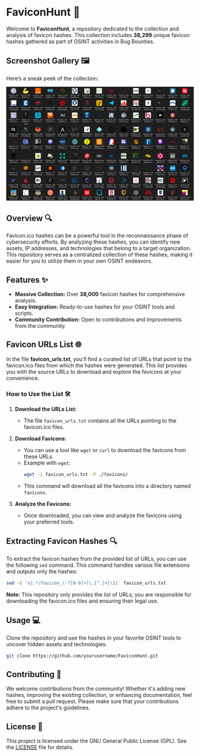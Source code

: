 # **FaviconHunt** 🚀

Welcome to **FaviconHunt**, a repository dedicated to the collection and analysis of favicon hashes. This collection includes **38,299** unique favicon hashes gathered as part of OSINT activities in Bug Bounties.

## **Screenshot Gallery** 🖼️

Here’s a sneak peek of the collection:

![Favicon Hashes](assets/favicon_gallery.png)

## **Overview** 🔍

Favicon.ico hashes can be a powerful tool in the reconnaissance phase of cybersecurity efforts. By analyzing these hashes, you can identify new assets, IP addresses, and technologies that belong to a target organization. This repository serves as a centralized collection of these hashes, making it easier for you to utilize them in your own OSINT endeavors.

## **Features** ✨

- **Massive Collection:** Over **38,000** favicon hashes for comprehensive analysis.
- **Easy Integration:** Ready-to-use hashes for your OSINT tools and scripts.
- **Community Contribution:** Open to contributions and improvements from the community.

## **Favicon URLs List** 🌐

In the file **favicon_urls.txt**, you'll find a curated list of URLs that point to the favicon.ico files from which the hashes were generated. This list provides you with the source URLs to download and explore the favicons at your convenience.

### **How to Use the List** 🛠️

1. **Download the URLs List:**

   - The file `favicon_urls.txt` contains all the URLs pointing to the favicon.ico files.

2. **Download Favicons:**

   - You can use a tool like `wget` or `curl` to download the favicons from these URLs.
   - Example with `wget`:
     ```bash
     wget -i favicon_urls.txt -P ./favicons/
     ```
   - This command will download all the favicons into a directory named `favicons`.

3. **Analyze the Favicons:**
   - Once downloaded, you can view and analyze the favicons using your preferred tools.

## **Extracting Favicon Hashes** 🔍

To extract the favicon hashes from the provided list of URLs, you can use the following `sed` command. This command handles various file extensions and outputs only the hashes:

```bash
sed -E 's|.*/favicon_(-?[0-9]+)\.[^.]+|\1|' favicon_urls.txt
```

**Note:** This repository only provides the list of URLs; you are responsible for downloading the favicon.ico files and ensuring their legal use.

## **Usage** 💻

Clone the repository and use the hashes in your favorite OSINT tools to uncover hidden assets and technologies.

```bash
git clone https://github.com/yourusername/FaviconHunt.git
```

## **Contributing** 🤝

We welcome contributions from the community! Whether it's adding new hashes, improving the existing collection, or enhancing documentation, feel free to submit a pull request. Please make sure that your contributions adhere to the project's guidelines.

## **License** 📜

This project is licensed under the GNU General Public License (GPL). See the [LICENSE](LICENSE) file for details.
